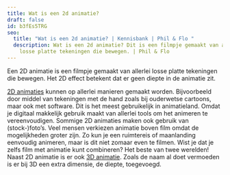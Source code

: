 ```yaml
---
title: Wat is een 2d animatie?
draft: false
id: b3fEs5TRG
seo:
  title: "Wat is een 2d animatie? | Kennisbank | Phil & Flo "
  description: Wat is een 2d animatie? Dit is een filmpje gemaakt van allerlei
    losse platte tekeningen die bewegen. | Phil & Flo
---
```

Een 2D animatie is een filmpje gemaakt van allerlei losse platte tekeningen die bewegen. Het 2D effect betekent dat er geen diepte in de animatie zit.

[2D animaties](https://www.philenflo.nl/2d-animatie/) kunnen op allerlei manieren gemaakt worden. Bijvoorbeeld door middel van tekeningen met de hand zoals bij ouderwetse cartoons, maar ook met software. Dit is het meest gebruikelijk in animatieland. Omdat je digitaal makkelijk gebruik maakt van allerlei tools om het animeren te vereenvoudigen. Sommige 2D animaties maken ook gebruik van (stock-)foto’s. Veel mensen verkiezen animatie boven film omdat de mogelijkheden groter zijn. Zo kun je een ruimtereis of maanlanding eenvoudig animeren, maar is dit niet zomaar even te filmen. Wist je dat je zelfs film met animatie kunt combineren? Het beste van twee werelden! Naast 2D animatie is er ook [3D animatie](https://www.philenflo.nl/3d-animatie-laten-maken/). Zoals de naam al doet vermoeden is er bij 3D een extra dimensie, de diepte, toegevoegd.